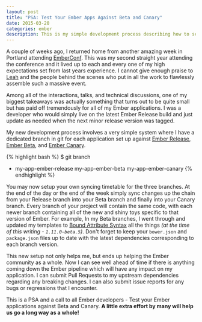 ```yaml
---
layout: post
title: "PSA: Test Your Ember Apps Against Beta and Canary"
date: 2015-03-20
categories: ember
description: This is my simple development process describing how to setup each of your Ember applications against dedicated branches for Ember Release, Ember Beta, and Ember Canary
---
```


A couple of weeks ago, I returned home from another amazing week in Portland attending [EmberConf](http://emberconf.com/). This was my second straight year attending the conference and it lived up to each and every one of my high expectations set from last years experience. I cannot give enough praise to [Leah](https://github.com/wifelette) and the people behind the scenes who put in all the work to flawlessly assemble such a massive event.

Among all of the interactions, talks, and technical discussions, one of my biggest takeaways was actually something that turns out to be quite small but has paid off tremendously for all of my Ember applications. I was a developer who would simply live on the latest Ember Release build and just update as needed when the next minor release version was tagged.

My new development process involves a very simple system where I have a dedicated branch in git for each application set up against [Ember Release](http://emberjs.com/builds/#/release), [Ember Beta](http://emberjs.com/builds/#/beta), and [Ember Canary](http://emberjs.com/builds/#/canary).

{% highlight bash %}
$ git branch
* my-app-ember-release
  my-app-ember-beta
  my-app-ember-canary
{% endhighlight %}

You may now setup your own syncing timetable for the three branches. At the end of the day or the end of the week simply sync changes up the chain from your Release branch into your Beta branch and finally into your Canary branch. Every branch of your project will contain the same code, with each newer branch containing all of the new and shiny toys specific to that version of Ember. For example, In my Beta branches, I went through and updated my templates to [Bound Attribute Syntax](http://emberjs.com/blog/2015/02/07/ember-1-10-0-released.html#toc_bound-attribute-syntax) all the things *(at the time of this writing - <code class="inline-code">1.11.0-beta.5</code>)*. Don't forget to keep your <code class="inline-code">bower.json</code> and <code class="inline-code">package.json</code> files up to date with the latest dependencies corresponding to each branch version.

This new setup not only helps me, but ends up helping the Ember community as a whole. Now I can see well ahead of time if there is anything coming down the Ember pipeline which will have any impact on my application. I can submit Pull Requests to my upstream dependencies regarding any breaking changes. I can also submit issue reports for any bugs or regressions that I encounter.

This is a PSA and a call to all Ember developers - Test your Ember applications against Beta and Canary. **A little extra effort by many will help us go a long way as a whole!**
